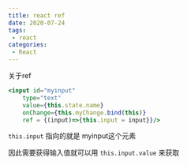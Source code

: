 ```yaml
---
title: react ref
date: 2020-07-24
tags:
 - react
categories: 
 - React
---
```


关于ref

```jsx {5}
<input id="myinput" 
    type="text" 
    value={this.state.name} 
    onChange={this.myChange.bind(this)} 
    ref = {(input)=>{this.input = input}}/>
```

`this.input` 指向的就是 myinput这个元素

因此需要获得输入值就可以用 `this.input.value` 来获取